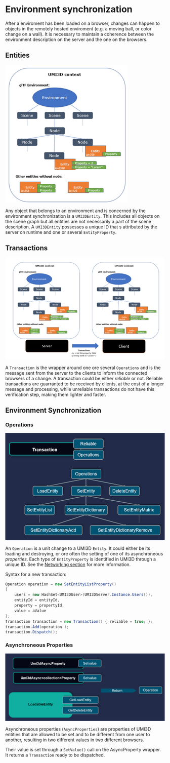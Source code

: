 # Environment synchronization

After a enviroment has been loaded on a browser, changes can happen to objects in the remotely hosted enviroment (e.g. a moving ball, or color change on a wall). It is necessary to maintain a coherence between the environment description on the server and the one on the browsers.

## Entities

![image.png](/img/api-environment-synchronization-entities.png)

Any object that belongs to an environment and is concerned by the environment synchronization is a `UMI3DEntity`. This includes all objects on the scene graph but all entities are not necessarily a part of the scene description. A `UMI3DEntity` possesses a unique ID that s attributed by the server on runtime and one or several `EntityProperty`.

## Transactions

![image.png](/img/api-environment-synchronization-transactions.png)

A `Transaction` is the wrapper around one ore several `Operations` and is the message sent from the server to the clients to inform the connected browsers of a change. A transaction could be either _reliable_ or not. Reliable transactions are guarranted to be received by clients, at the cost of a longer message and processing, while unreliable transactions do not have this verification step, making them lighter and faster.

## Environment Synchronization

### Operations

![image.png](/img/api-environment-synchronization-operation.png)

An `Operation` is a unit change to a UMI3D `Entity`. It could either be its loading and destroying, or ore often the setting of one of its asynchroneous _properties_. Each type of `EntityProperty` is identified in UMI3D through a unique ID. See the [Networking section](/External/Reference/UMI3D-SDK/Core/Networking) for more information.

Syntax for a new transaction:

```cs
Operation operation = new SetEntityListProperty()
{
    users = new HashSet<UMI3DUser>(UMI3DServer.Instance.Users()),
    entityId = entityId,
    property = propertyId,
    value = aValue
};
Transaction transaction = new Transaction() { reliable = true; };
transaction.Add(operation );
transaction.Dispatch();
```

### Asynchroneous Properties

![image.png](/img/api-environment-synchronization-async-properties.png)

Asynchroneous properties (`AsyncProperties`) are properties of UMI3D entities that are allowed to be set and to be different from one user to another, resulting in two different values in two different browsers.

Their value is set through a `SetValue()` call on the AsyncProperty wrapper. It returns a `Transaction` ready to be dispatched.
